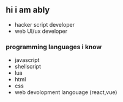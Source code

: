 ## hi i am ably
  - hacker script developer
  - web UI/ux developer
### programming languages i know
  - javascript
  - shellscript
  - lua
  - html
  - css
  - web devolopment langouage (react,vue)
